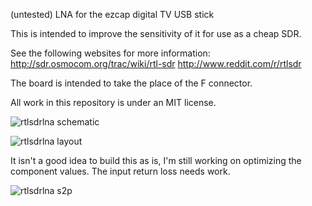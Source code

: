 (untested) LNA for the ezcap digital TV USB stick

This is intended to improve the sensitivity of it for use as a cheap SDR.

See the following websites for more information:
http://sdr.osmocom.org/trac/wiki/rtl-sdr
http://www.reddit.com/r/rtlsdr

The board is intended to take the place of the F connector.  

All work in this repository is under an MIT license.

![rtlsdrlna schematic](https://github.com/loxodes/rtl-sdr-lna/raw/master/rtlsdr_lna_sch.png)

![rtlsdrlna layout](https://github.com/loxodes/rtl-sdr-lna/raw/master/rtlsdr_lna_brd.png)


It isn't a good idea to build this as is, I'm still working on optimizing the component values.
The input return loss needs work. 

![rtlsdrlna s2p](http://kl1xf.org/rtl_sdr_lna_s2p.png)
